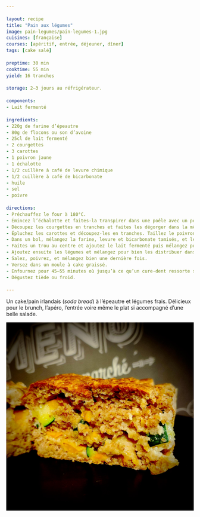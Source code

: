 ```yaml
---

layout: recipe
title: "Pain aux légumes"
image: pain-legumes/pain-legumes-1.jpg
cuisines: [française]
courses: [apéritif, entrée, déjeuner, dîner]
tags: [cake salé]

preptime: 30 min
cooktime: 55 min 
yield: 16 tranches

storage: 2–3 jours au réfrigérateur.

components:
- Lait fermenté

ingredients:
- 220g de farine d’épeautre
- 80g de flocons ou son d’avoine
- 25cl de lait fermenté
- 2 courgettes
- 3 carottes
- 1 poivron jaune
- 1 échalotte
- 1/2 cuillère à café de levure chimique
- 1/2 cuillère à café de bicarbonate
- huile
- sel
- poivre

directions:
- Préchauffez le four à 180°C.
- Émincez l’échalotte et faites-la transpirer dans une poêle avec un peu d’huile.
- Découpez les courgettes en tranches et faites les dégorger dans la même poêle au maximum. Retirez ensuite du feu et réservez.
- Épluchez les carottes et découpez-les en tranches. Taillez le poivron en petits dés. Réservez.
- Dans un bol, mélangez la farine, levure et bicarbonate tamisés, et les flocons d’avoine.
- Faites un trou au centre et ajoutez le lait fermenté puis mélangez pour bien humidifier les ingrédients secs.
- Ajoutez ensuite les légumes et mélangez pour bien les distribuer dans la pâte.
- Salez, poivrez, et mélangez bien une dernière fois.
- Versez dans un moule à cake graissé.
- Enfournez pour 45–55 minutes où jusqu’à ce qu’un cure-dent ressorte sec.
- Dégustez tiède ou froid.

---
```


Un cake/pain irlandais (<i lang="en">soda bread</i>) à l’épeautre et légumes frais. Délicieux pour le brunch, l’apéro, l’entrée voire même le plat si accompagné d’une belle salade.

![Un pain bien moelleux avec des beaux morceaux de légumes.](../images/pain-legumes/pain-legumes-2.jpg) 